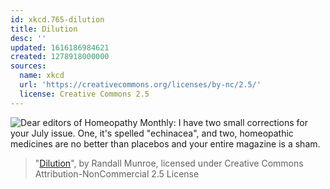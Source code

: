 ```yaml
---
id: xkcd.765-dilution
title: Dilution
desc: ''
updated: 1616186984621
created: 1278918000000
sources:
  name: xkcd
  url: 'https://creativecommons.org/licenses/by-nc/2.5/'
  license: Creative Commons 2.5
---
```

![Dear editors of Homeopathy Monthly: I have two small corrections for your July issue.  One, it's spelled "echinacea", and two, homeopathic medicines are no better than placebos and your entire magazine is a sham.](https://imgs.xkcd.com/comics/dilution.png)
> "[Dilution](https://xkcd.com/765/)", by Randall Munroe, licensed under Creative Commons Attribution-NonCommercial 2.5 License
